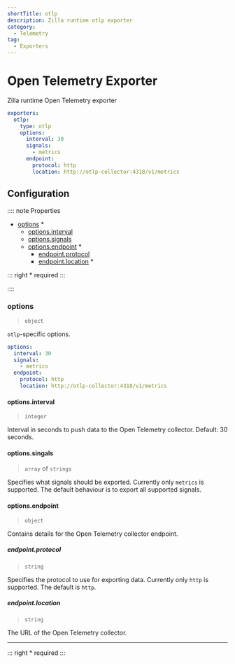 ```yaml
---
shortTitle: otlp
description: Zilla runtime otlp exporter
category:
  - Telemetry
tag:
  - Exporters
---
```


# Open Telemetry Exporter

Zilla runtime Open Telemetry exporter

```yaml {3}
exporters:
  otlp:
    type: otlp
    options:
      interval: 30
      signals:
        - metrics
      endpoint:
        protocol: http
        location: http://otlp-collector:4318/v1/metrics
```

## Configuration

:::: note Properties

- [options](#options) *
  - [options.interval](#options-interval)
  - [options.signals](#options-signals)
  - [options.endpoint](#options-endpoint) *
    - [endpoint.protocol](#endpoint-protocol)
    - [endpoint.location](#endpoint-location) *

::: right
\* required
:::

::::

### options

> `object`

`otlp`-specific options.

```yaml
options:
  interval: 30
  signals:
    - metrics
  endpoint:
    protocol: http
    location: http://otlp-collector:4318/v1/metrics
```

#### options.interval

> `integer`

Interval in seconds to push data to the Open Telemetry collector. Default: 30 seconds.

#### options.singals

> `array` of `strings`

Specifies what signals should be exported. Currently only `metrics` is supported. The default
behaviour is to export all supported signals.

#### options.endpoint

> `object`

Contains details for the Open Telemetry collector endpoint.

##### endpoint.protocol

> `string`

Specifies the protocol to use for exporting data. Currently only `http` is supported. The default is `http`.

##### endpoint.location

> `string`

The URL of the Open Telemetry collector.

---

::: right
\* required
:::
